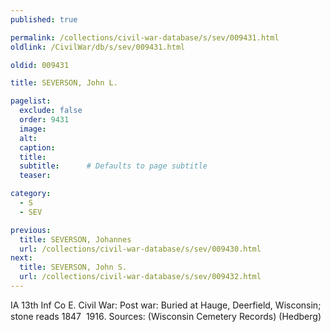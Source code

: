 ```yaml
---
published: true

permalink: /collections/civil-war-database/s/sev/009431.html
oldlink: /CivilWar/db/s/sev/009431.html

oldid: 009431

title: SEVERSON, John L.

pagelist:
  exclude: false
  order: 9431
  image: 
  alt:
  caption:
  title:
  subtitle:      # Defaults to page subtitle
  teaser:

category: 
  - S 
  - SEV

previous:
  title: SEVERSON, Johannes
  url: /collections/civil-war-database/s/sev/009430.html  
next:
  title: SEVERSON, John S.
  url: /collections/civil-war-database/s/sev/009432.html   
---
```

IA 13th Inf Co E. Civil War: Post war: Buried at Hauge, Deerfield, Wisconsin; stone reads &#147;1847 &#150; 1916&#148;. Sources: (Wisconsin Cemetery Records) (Hedberg)